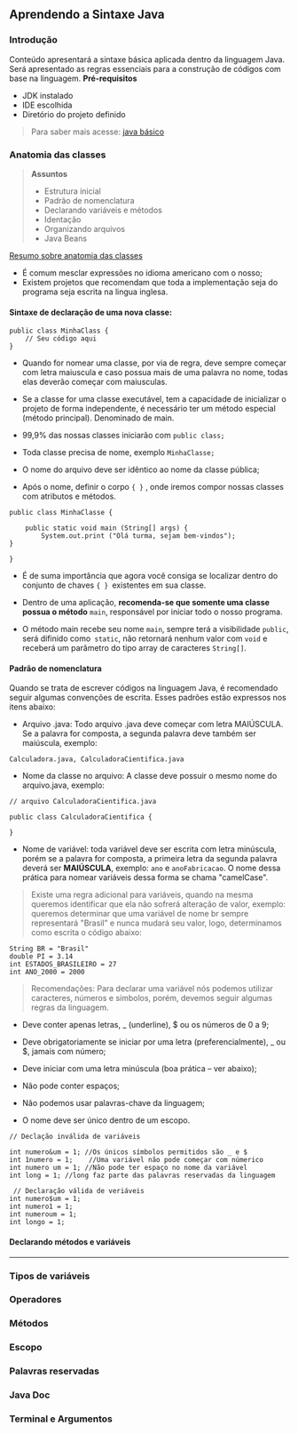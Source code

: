 ## Aprendendo a Sintaxe Java

### Introdução
Conteúdo apresentará a sintaxe básica aplicada dentro da linguagem Java. Será apresentado as regras essenciais para a construção de códigos com base na linguagem. 
**Pré-requisitos**
* JDK instalado
* IDE escolhida
* Diretório do projeto definido
> Para saber mais acesse:
> [java básico](https://glysns.gitbook.io/java-basico/)
### Anatomia das classes
> **Assuntos**
>* Estrutura inicial 
>* Padrão de nomenclatura
>* Declarando variáveis e métodos
>* Identação 
>* Organizando arquivos
>* Java Beans

[Resumo sobre anatomia das classes](https://glysns.gitbook.io/java-basico/sintaxe/anatomia-das-classes)
* É comum mesclar expressões no idioma americano com o nosso;
* Existem projetos que recomendam que toda a implementação seja do programa seja escrita na lingua inglesa.

#### Sintaxe de declaração de uma nova classe:
```
public class MinhaClass {
	// Seu código aqui
}
```

* Quando for nomear uma classe, por via de regra, deve sempre começar com letra maiuscula e caso possua mais de uma palavra no nome, todas elas deverão começar com maiusculas.

* Se a classe for uma classe executável, tem a capacidade de inicializar o projeto de forma independente, é necessário ter um método especial (método principal).  Denominado de main.

* 99,9% das nossas classes iniciarão com ```public class;```

* Toda classe precisa de nome, exemplo ```MinhaClasse;```

* O nome do arquivo deve ser idêntico ao nome da classe pública;

* Após o nome, definir o corpo ```{ }``` , onde iremos compor nossas classes com atributos e métodos.



```
public class MinhaClasse {

	public static void main (String[] args) {
		System.out.print ("Olá turma, sejam bem-vindos");
}
	
}
```
* É de suma importância que agora você consiga se localizar dentro do conjunto de chaves ```{ } ```existentes em sua classe.

* Dentro de uma aplicação, **recomenda-se que somente uma classe possua o método** ```main```, responsável por iniciar todo o nosso programa.

* O método main recebe seu nome ```main```, sempre terá a visibilidade ```public```, será difinido como``` static```, não retornará nenhum valor com ```void``` e receberá um parâmetro do tipo array de caracteres ```String[]```.

#### Padrão de nomenclatura

Quando se trata de escrever códigos na linguagem Java, é recomendado seguir algumas convenções de escrita. Esses padrões estão expressos nos itens abaixo:

* Arquivo .java: Todo arquivo .java deve começar com letra MAIÚSCULA. Se a palavra for composta, a segunda palavra deve também ser maiúscula, exemplo:

```Calculadora.java, CalculadoraCientifica.java```

* Nome da classe no arquivo: A classe deve possuir o mesmo nome do arquivo.java, exemplo:

```
// arquivo CalculadoraCientifica.java

public class CalculadoraCientifica {

}
```

* Nome de variável: toda variável deve ser escrita com letra minúscula, porém se a palavra for composta, a primeira letra da segunda palavra deverá ser **MAIÚSCULA**, exemplo: ```ano``` e ```anoFabricacao```. O nome dessa prática para nomear variáveis dessa forma se chama "camelCase".

> Existe uma regra adicional para variáveis, quando na mesma queremos identificar que ela não sofrerá alteração de valor, exemplo: queremos determinar que uma variável de nome br sempre representará "Brasil" e nunca mudará seu valor, logo, determinamos como escrita o código abaixo:
```
String BR = "Brasil"
double PI = 3.14
int ESTADOS_BRASILEIRO = 27
int ANO_2000 = 2000
```

> Recomendações: Para declarar uma variável nós podemos utilizar caracteres, números e símbolos, porém, devemos seguir algumas regras da linguagem.

* Deve conter apenas letras, _ (underline), $ ou os números de 0 a 9;

* Deve obrigatoriamente se iniciar por uma letra (preferencialmente), _ ou $, jamais com número;

* Deve iniciar com uma letra minúscula (boa prática – ver abaixo);

* Não pode conter espaços;

* Não podemos usar palavras-chave da linguagem;

* O nome deve ser único dentro de um escopo.

```
// Declação inválida de variáveis

int numero&um = 1; //Os únicos símbolos permitidos são _ e $
int 1numero = 1;    //Uma variável não pode começar com númerico
int numero um = 1; //Não pode ter espaço no nome da variável
int long = 1; //long faz parte das palavras reservadas da linguagem
 
 // Declaração válida de veriáveis
int numero$um = 1;
int numero1 = 1;
int numeroum = 1;
int longo = 1;
```
#### Declarando métodos e variáveis

___
### Tipos de variáveis

### Operadores

### Métodos

### Escopo

### Palavras reservadas

### Java Doc

### Terminal e Argumentos
